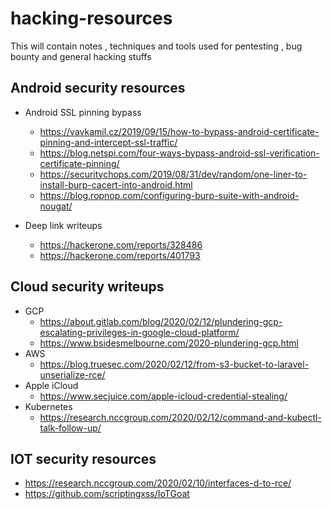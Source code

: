 # hacking-resources
This will contain notes , techniques and tools used for pentesting , bug bounty and general hacking stuffs

Android security resources
--------------------------
 - Android SSL pinning bypass
   - https://vavkamil.cz/2019/09/15/how-to-bypass-android-certificate-pinning-and-intercept-ssl-traffic/
   - https://blog.netspi.com/four-ways-bypass-android-ssl-verification-certificate-pinning/
   - https://securitychops.com/2019/08/31/dev/random/one-liner-to-install-burp-cacert-into-android.html
   - https://blog.ropnop.com/configuring-burp-suite-with-android-nougat/
   
 - Deep link writeups
   - https://hackerone.com/reports/328486
   - https://hackerone.com/reports/401793


Cloud security writeups
-----------------------
 - GCP
    - https://about.gitlab.com/blog/2020/02/12/plundering-gcp-escalating-privileges-in-google-cloud-platform/
    - https://www.bsidesmelbourne.com/2020-plundering-gcp.html
 - AWS
    - https://blog.truesec.com/2020/02/12/from-s3-bucket-to-laravel-unserialize-rce/
 - Apple iCloud
    - https://www.secjuice.com/apple-icloud-credential-stealing/
 - Kubernetes
    - https://research.nccgroup.com/2020/02/12/command-and-kubectl-talk-follow-up/
    
IOT security resources
----------------------
 - https://research.nccgroup.com/2020/02/10/interfaces-d-to-rce/
 - https://github.com/scriptingxss/IoTGoat
